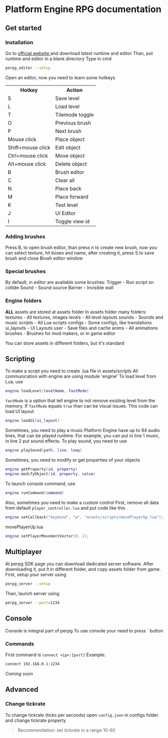 
# Platform Engine RPG documentation
## Get started
### Installation
Go to <a href="http://vladtopor.dev/perpg">official website </a> and download latest runtime and editor
Than, put runtime and editor in a blank directory
Type in cmd
```bash
perpg_editor --setup
```
Open an editor, now you need to learn some hotkeys
<table>
<tr>
<th>Hotkey</th>
<th>Action</th>
</tr>
<tr>
<td>S</td>
<td>Save level</td>
</tr>
<tr>
<td>L</td>
<td>Load level</td>
</tr>
<tr>
<td>T</td>
<td>Tilemode toggle</td>
</tr>
<tr>
<td>O</td>
<td>Previous brush</td>
</tr>
<tr>
<td>P</td>
<td>Next brush</td>
</tr>
<tr>
<td>Mouse click</td>
<td>Place object</td>
</tr>
<tr>
<td>Shift+mouse click</td>
<td>Edit object</td>
</tr>
<tr>
<td>Ctrl+mouse click</td>
<td>Move object</td>
</tr>
<tr>
<td>Alt+mouse click</td>
<td>Delete object</td>
</tr>
<tr>
<td>B</td>
<td>Brush editor</td>
</tr>
<tr>
<td>C</td>
<td>Clear all</td>
</tr>
<tr>
<td>N</td>
<td>Place back</td>
</tr>
<tr>
<td>M</td>
<td>Place forward</td>
</tr>
<tr>
<td>K</td>
<td>Test level</td>
</tr>
<tr>
<td>J</td>
<td>UI Editor</td>
</tr>
<tr>
<td>I</td>
<td>Toggle view id</td>
</tr>
</table>

### Adding brushes
Press B, to open brush editor, than press n to create new brush, now you can select texture, hit boxes and name, after creating it, press S to save brush and close Brush editor window
### Special brushes
By default, in editor are available some brushes:
Trigger - Run script on collide
Sound - Sound source
Barrier - Invisible wall
### Engine folders
**ALL** assets are stored at assets folder
In assets folder many folders:
textures - All textures, images
levels - All level layouts
sounds - Sounds and music
scripts - All Lua scripts
configs - Some configs, like translations
ui_layouts - UI Layouts
user - Save files and cache
anims - All animations
brushes - Brushes for mod makers, or in game editor

You can store assets in different folders, but it's standard
## Scripting
To make a script you need to create .lua file in assets/scripts
All communication with engine are using module 'engine'
To load level from Lua, use
```lua
engine.loadLevel(levelName, fastMode)
```
`fastMode`  is a option that tell engine to not remove existing level from the memory. If `fastMode`  equals `true` than can be visual issues.
This code can load UI layout
```lua
engine.loadUi(ui_layout)
```
Sometimes, you need to play a music
Platform Engine have up to 64 audio lines, that can be played runtime. For example, you can put in line 1 music, in line 2 put sound effects. To play sound, you need to use
```lua
engine.playSound(path, line, loop)
```
Sometimes, you need to modify or get properties of your objects
```lua
engine.getProperty(id, property)
engine.modifyObject(id, property, value)
```
To launch console command, use
```lua
engine.runCommand(command)
```
Also, sometimes you need to make a custom control
First, remove all data from default `player_controller.lua` and put code like this
```lua
engine.setCallback("keybind", "w", "assets/scripts/movePlayerUp.lua");
```
movePlayerUp.lua
```lua
engine.setPlayerMovementVector(0, 1);
```
## Multiplayer
At perpg SDK page you can download dedicated server software. After downloading it, put it in different folder, and copy assets folder from game.
First, setup your server using
```bash
perpg_server --setup
```
Than, launch server using
```bash
perpg_server --port=1234
```
## Console
Console is integral part of perpg
To use console your need to press ` button
### Commands
First command is `connect <ip>:[port]`
Example:
```bash
connect 192.168.0.1:1234
```
_Coming soon_
## Advanced
### Change tickrate
To change tickrate (ticks per seconds) open `config.json` in configs folder and change tickrate property
> Recommendation: set tickrate in a range 10-60
